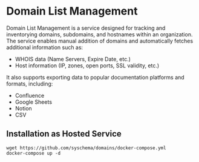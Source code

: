 # Domain List Management

Domain List Management is a service designed for tracking and inventorying domains, 
subdomains, and hostnames within an organization. 
The service enables manual addition of domains and automatically fetches additional information such as:

- WHOIS data (Name Servers, Expire Date, etc.)
- Host information (IP, zones, open ports, SSL validity, etc.)

It also supports exporting data to popular documentation platforms and formats, including:

- Confluence
- Google Sheets
- Notion
- CSV


## Installation as Hosted Service

```shell
wget https://github.com/syschema/domains/docker-compose.yml
docker-compose up -d
```
